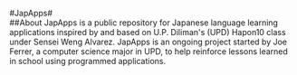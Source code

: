 #JapApps#
<br/>
##About
JapApps is a public repository for Japanese language learning applications inspired by and based on U.P. Diliman's (UPD) Hapon10 class under Sensei Weng Alvarez. JapApps is an ongoing project started by Joe Ferrer, a computer science major in UPD, to help reinforce lessons learned in school using programmed applications. 
